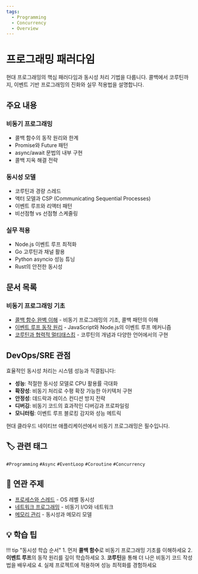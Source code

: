 ```yaml
---
tags:
  - Programming
  - Concurrency
  - Overview
---
```


# 프로그래밍 패러다임

현대 프로그래밍의 핵심 패러다임과 동시성 처리 기법을 다룹니다. 콜백에서 코루틴까지, 이벤트 기반 프로그래밍의 진화와 실무 적용법을 설명합니다.

## 주요 내용

### 비동기 프로그래밍

- 콜백 함수의 동작 원리와 한계
- Promise와 Future 패턴
- async/await 문법의 내부 구현
- 콜백 지옥 해결 전략

### 동시성 모델

- 코루틴과 경량 스레드
- 액터 모델과 CSP (Communicating Sequential Processes)
- 이벤트 루프와 리액터 패턴
- 비선점형 vs 선점형 스케줄링

### 실무 적용

- Node.js 이벤트 루프 최적화
- Go 고루틴과 채널 활용
- Python asyncio 성능 튜닝
- Rust의 안전한 동시성

## 문서 목록

### 비동기 프로그래밍 기초

- [콜백 함수 완벽 이해](callback.md) - 비동기 프로그래밍의 기초, 콜백 패턴의 이해
- [이벤트 루프 동작 원리](event-loop.md) - JavaScript와 Node.js의 이벤트 루프 메커니즘
- [코루틴과 협력적 멀티태스킹](coroutine.md) - 코루틴의 개념과 다양한 언어에서의 구현

## DevOps/SRE 관점

효율적인 동시성 처리는 시스템 성능과 직결됩니다:

- **성능**: 적절한 동시성 모델로 CPU 활용률 극대화
- **확장성**: 비동기 처리로 수평 확장 가능한 아키텍처 구현
- **안정성**: 데드락과 레이스 컨디션 방지 전략
- **디버깅**: 비동기 코드의 효과적인 디버깅과 프로파일링
- **모니터링**: 이벤트 루프 블로킹 감지와 성능 메트릭

현대 클라우드 네이티브 애플리케이션에서 비동기 프로그래밍은 필수입니다.

## 🏷️ 관련 태그

`#Programming` `#Async` `#EventLoop` `#Coroutine` `#Concurrency`

## 🔗 연관 주제

- [프로세스와 스레드](../process/index.md) - OS 레벨 동시성
- [네트워크 프로그래밍](../network/index.md) - 비동기 I/O와 네트워크
- [메모리 관리](../memory/index.md) - 동시성과 메모리 모델

## 💡 학습 팁

!!! tip "동시성 학습 순서"
    1. 먼저 **콜백 함수**로 비동기 프로그래밍 기초를 이해하세요
    2. **이벤트 루프**의 동작 원리를 깊이 학습하세요
    3. **코루틴**을 통해 더 나은 비동기 코드 작성법을 배우세요
    4. 실제 프로젝트에 적용하며 성능 최적화를 경험하세요
